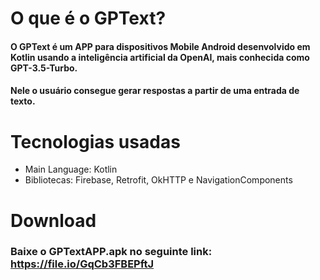# O que é o GPText?
#### O GPText é um APP para dispositivos Mobile Android desenvolvido em Kotlin usando a inteligência artificial da OpenAI, mais conhecida como GPT-3.5-Turbo.
#### Nele o usuário consegue gerar respostas a partir de uma entrada de texto.

# Tecnologias usadas

* Main Language: Kotlin
* Bibliotecas: Firebase, Retrofit, OkHTTP e NavigationComponents

# Download

### Baixe o GPTextAPP.apk no seguinte link: https://file.io/GqCb3FBEPftJ
